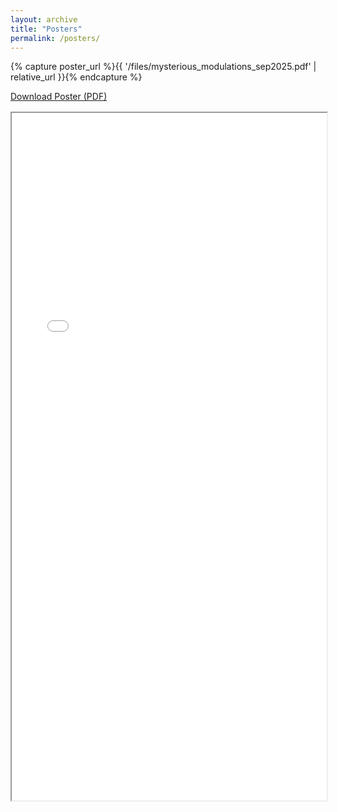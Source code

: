 ```yaml
---
layout: archive
title: "Posters"
permalink: /posters/
---
```


{% capture poster_url %}{{ '/files/mysterious_modulations_sep2025.pdf' | relative_url }}{% endcapture %}

<div style="margin: 0 0 1rem 0;">
  <a class="btn btn--primary" href="{{ poster_url }}" target="_blank" rel="noopener">Download Poster (PDF)</a>
</div>

<object data="{{ poster_url }}" type="application/pdf" width="100%" height="1100px">
  <iframe src="{{ poster_url }}" width="100%" height="1100px">
    <p>Your browser can’t display embedded PDFs.
       <a href="{{ poster_url }}">Open the poster</a> instead.</p>
  </iframe>
</object>
